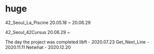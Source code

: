 # huge
42_Seoul_La_Piscine
20.05.18 ~ 20.06.29

42_Seoul_42Cursus
20.06.29 ~

The day the project was completed
libft - 2020.07.23
Get_Next_Line - 2020.11.11
Netwhat - 2020.12.20
